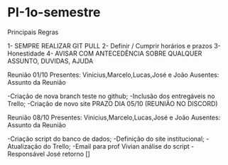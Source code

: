 # PI-1o-semestre

Principais Regras

1- SEMPRE REALIZAR GIT PULL
2- Definir / Cumprir horários e prazos
3- Honestidade
4- AVISAR COM ANTECEDÊNCIA SOBRE QUALQUER ASSUNTO, DUVIDAS, AJUDA

Reunião 01/10
Presentes: Vinicius,Marcelo,Lucas,José e João
Ausentes:           
                Assunto da Reunião

-Criação de nova branch teste no github;
-Inclusão dos entregáveis no Trello;
-Criação de novo site PRAZO DIA 05/10 (REUNIÃO NO DISCORD)

Reunião 08/10
Presentes: Vinicius,Marcelo,Lucas,José e João
Ausentes:  
            Assunto da Reunião

-Criação script do banco de dados;
-Definição do site institucional;
-Atualização do Trello;
-Email para prof Vivian análise do script - Responsável José retorno []
 